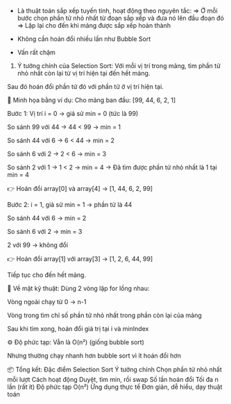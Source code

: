 - Là thuật toán sắp xếp tuyến tính, hoạt động theo nguyên tắc:
  => Ở mỗi bước chọn phần tử nhỏ nhất từ đoạn sắp xếp và đưa nó lên đầu đoạn đó
  => Lặp lại cho đến khi mảng được sắp xếp hoàn thành

- Không cần hoán đổi nhiều lần như Bubble Sort
- Vấn rất chậm
1. Ý tưởng chính của Selection Sort:
  Với mỗi vị trí trong mảng, tìm phần tử nhỏ nhất còn lại từ vị trí hiện tại đến hết mảng.
  
  Sau đó hoán đổi phần tử đó với phần tử ở vị trí hiện tại.
  
  📌 Minh họa bằng ví dụ:
  Cho mảng ban đầu:
  [99, 44, 6, 2, 1]
  
  Bước 1:
  Vị trí i = 0 → giả sử min = 0 (tức là 99)
  
  So sánh 99 với 44 → 44 < 99 → min = 1
  
  So sánh 44 với 6 → 6 < 44 → min = 2
  
  So sánh 6 với 2 → 2 < 6 → min = 3
  
  So sánh 2 với 1 → 1 < 2 → min = 4
  → Đã tìm được phần tử nhỏ nhất là 1 tại min = 4
  
  👉 Hoán đổi array[0] và array[4] → [1, 44, 6, 2, 99]
  
  Bước 2:
  i = 1, giả sử min = 1 → phần tử là 44
  
  So sánh 44 với 6 → min = 2
  
  So sánh 6 với 2 → min = 3
  
  2 với 99 → không đổi
  
  👉 Hoán đổi array[1] với array[3] → [1, 2, 6, 44, 99]
  
  Tiếp tục cho đến hết mảng.
  
  🔁 Về mặt kỹ thuật:
  Dùng 2 vòng lặp for lồng nhau:
  
  Vòng ngoài chạy từ 0 → n-1
  
  Vòng trong tìm chỉ số phần tử nhỏ nhất trong phần còn lại của mảng
  
  Sau khi tìm xong, hoán đổi giá trị tại i và minIndex
  
  ⚙️ Độ phức tạp:
  Vẫn là O(n²) (giống bubble sort)
  
  Nhưng thường chạy nhanh hơn bubble sort vì ít hoán đổi hơn
  
  📦 Tổng kết:
  Đặc điểm	Selection Sort
  Ý tưởng chính	Chọn phần tử nhỏ nhất mỗi lượt
  Cách hoạt động	Duyệt, tìm min, rồi swap
  Số lần hoán đổi	Tối đa n lần (rất ít)
  Độ phức tạp	O(n²)
  Ứng dụng thực tế	Đơn giản, dễ hiểu, dạy thuật toán